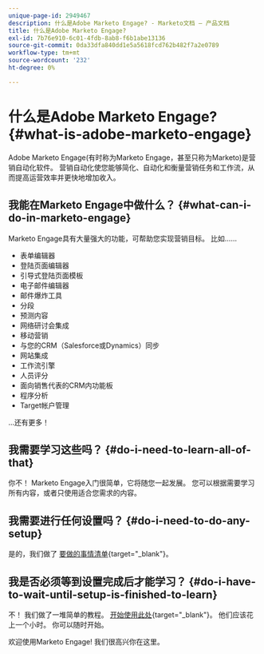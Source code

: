 ```yaml
---
unique-page-id: 2949467
description: 什么是Adobe Marketo Engage? - Marketo文档 — 产品文档
title: 什么是Adobe Marketo Engage?
exl-id: 7b76e910-6c01-4fdb-8ab8-f6b1abe13136
source-git-commit: 0da33dfa840dd1e5a5618fcd762b482f7a2e0789
workflow-type: tm+mt
source-wordcount: '232'
ht-degree: 0%

---
```


# 什么是Adobe Marketo Engage? {#what-is-adobe-marketo-engage}

Adobe Marketo Engage(有时称为Marketo Engage，甚至只称为Marketo)是营销自动化软件。 营销自动化使您能够简化、自动化和衡量营销任务和工作流，从而提高运营效率并更快地增加收入。

## 我能在Marketo Engage中做什么？ {#what-can-i-do-in-marketo-engage}

Marketo Engage具有大量强大的功能，可帮助您实现营销目标。 比如……

* 表单编辑器
* 登陆页面编辑器
* 引导式登陆页面模板
* 电子邮件编辑器
* 邮件爆炸工具
* 分段
* 预测内容
* 网络研讨会集成
* 移动营销
* 与您的CRM（Salesforce或Dynamics）同步
* 网站集成
* 工作流引擎
* 人员评分
* 面向销售代表的CRM内功能板
* 程序分析
* Target帐户管理

...还有更多！

## 我需要学习这些吗？ {#do-i-need-to-learn-all-of-that}

你不！ Marketo Engage入门很简单，它将随您一起发展。 您可以根据需要学习所有内容，或者只使用适合您需求的内容。

## 我需要进行任何设置吗？ {#do-i-need-to-do-any-setup}

是的，我们做了 [要做的事情清单](/help/marketo/getting-started/setup-steps/setup-checklist.md){target=&quot;_blank&quot;}。

## 我是否必须等到设置完成后才能学习？ {#do-i-have-to-wait-until-setup-is-finished-to-learn}

不！ 我们做了一堆简单的教程。 [开始使用此处](/help/marketo/getting-started/quick-wins/get-set-up-and-add-a-person.md){target=&quot;_blank&quot;}。 他们应该花上一个小时。 你可以随时开始。

欢迎使用Marketo Engage! 我们很高兴你在这里。
